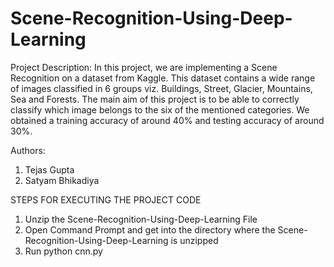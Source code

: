 # Scene-Recognition-Using-Deep-Learning


Project Description:
In this project, we are implementing a Scene Recognition on a dataset from Kaggle. This dataset contains a wide range of images classified in 6 groups viz. Buildings, Street, Glacier, Mountains, Sea and Forests. The main aim of this project is to be able to correctly classify which image belongs to the six of the mentioned categories. We obtained a training accuracy of around 40% and testing accuracy of around 30%.


Authors:
1. Tejas Gupta 
2. Satyam Bhikadiya


STEPS FOR EXECUTING THE PROJECT CODE
1. Unzip the Scene-Recognition-Using-Deep-Learning File
2. Open Command Prompt and get into the directory where the Scene-Recognition-Using-Deep-Learning is unzipped
3. Run python cnn.py  
